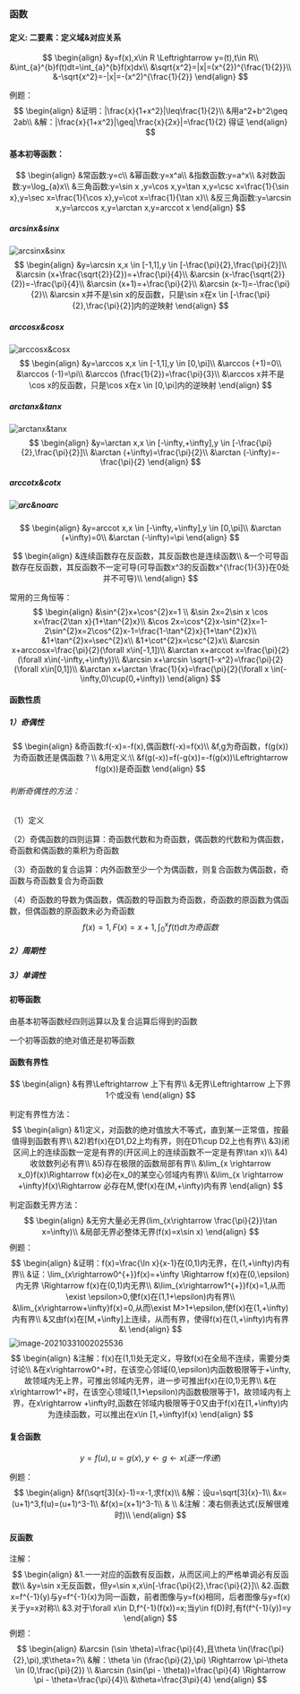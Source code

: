 ### 函数

#### 定义: 二要素：定义域&对应关系

$$
\begin{align}
&y=f(x),x\in R  \Leftrightarrow y=(t),t\in R\\
&\int_{a}^{b}f(t)dt=\int_{a}^{b}f(x)dx\\
&\sqrt{x^2}=|x|=(x^{2})^{\frac{1}{2}}\\
&-\sqrt{x^2}=-|x|=-(x^2)^{\frac{1}{2}}
\end{align}
$$

例题：
$$
\begin{align}
&证明：|\frac{x}{1+x^2}|\leq\frac{1}{2}\\
&用a^2+b^2\geq 2ab\\
&解：|\frac{x}{1+x^2}|\geq|\frac{x}{2x}|=\frac{1}{2}
得证
\end{align}
$$


#### 基本初等函数：

$$
\begin{align}
&常函数:y=c\\
&幂函数:y=x^a\\
&指数函数:y=a^x\\
&对数函数:y=\log_{a}x\\
&三角函数:y=\sin x ,y=\cos x,y=\tan x,y=\csc x=\frac{1}{\sin x},y=\sec x=\frac{1}{\cos x},y=\cot x=\frac{1}{\tan x}\\
&反三角函数:y=\arcsin x,y=\arccos x,y=\arctan x,y=arccot x
\end{align}
$$



##### arcsinx&sinx

![arcsinx&sinx](/images/arcsinx&sinx.jpg)
$$
\begin{align}
&y=\arcsin x,x \in [-1,1],y \in [-\frac{\pi}{2},\frac{\pi}{2}]\\
&\arcsin (x+\frac{\sqrt{2}}{2})=+\frac{\pi}{4}\\
&\arcsin (x-\frac{\sqrt{2}}{2})=-\frac{\pi}{4}\\
&\arcsin (x+1)=+\frac{\pi}{2}\\
&\arcsin (x-1)=-\frac{\pi}{2}\\
&\arcsin x并不是\sin x的反函数，只是\sin x在x \in [-\frac{\pi}{2},\frac{\pi}{2}]内的逆映射
\end{align}
$$


##### arccosx&cosx

![arccosx&cosx](/images/arccosx&cosx.jpg)
$$
\begin{align}
&y=\arccos x,x \in [-1,1],y \in [0,\pi]\\
&\arccos (+1)=0\\
&\arccos (-1)=\pi\\
&\arccos (\frac{1}{2})=\frac{\pi}{3}\\
&\arccos x并不是\cos x的反函数，只是\cos x在x \in [0,\pi]内的逆映射
\end{align}
$$

##### arctanx&tanx

![arctanx&tanx](/images/arctanx&tanx.jpg)
$$
\begin{align}
&y=\arctan x,x \in [-\infty,+\infty],y \in [-\frac{\pi}{2},\frac{\pi}{2}]\\
&\arctan (+\infty)=\frac{\pi}{2}\\
&\arctan (-\infty)=-\frac{\pi}{2}
\end{align}
$$

##### arccotx&cotx

##### ![arc&noarc](/images/arc&noarc.jpg)

$$
\begin{align}
&y=arccot x,x \in [-\infty,+\infty],y \in [0,\pi]\\
&\arctan (+\infty)=0\\
&\arctan (-\infty)=\pi
\end{align}
$$

$$
\begin{align}
&连续函数存在反函数，其反函数也是连续函数\\
&一个可导函数存在反函数，其反函数不一定可导(可导函数x^3的反函数x^{\frac{1}{3}}在0处并不可导)\\
\end{align}
$$

常用的三角恒等：
$$
\begin{align}
&\sin^{2}x+\cos^{2}x=1 \\
&\sin 2x=2\sin x \cos x=\frac{2\tan x}{1+\tan^{2}x}\\
&\cos 2x=\cos^{2}x-\sin^{2}x=1-2\sin^{2}x=2\cos^{2}x-1=\frac{1-\tan^{2}x}{1+\tan^{2}x}\\
&1+\tan^{2}x=\sec^{2}x\\
&1+\cot^{2}x=\csc^{2}x\\
&\arcsin x+arccosx=\frac{\pi}{2}(\forall x\in[-1,1])\\
&\arctan x+arccot x=\frac{\pi}{2}(\forall x\in(-\infty,+\infty))\\
&\arcsin x+\arcsin \sqrt{1-x^2}=\frac{\pi}{2}(\forall x\in[0,1])\\
&\arctan x+\arctan \frac{1}{x}=\frac{\pi}{2}(\forall x \in(-\infty,0)\cup(0,+\infty))
\end{align}
$$


#### 函数性质

##### 1）奇偶性

$$
\begin{align}
&奇函数:f(-x)=-f(x),偶函数f(-x)=f(x)\\
&f,g为奇函数，f(g(x))为奇函数还是偶函数？\\
&用定义:\\
&f(g(-x))=f(-g(x))=-f(g(x))\Leftrightarrow f(g(x))是奇函数
\end{align}
$$

###### 判断奇偶性的方法：

（1）定义

（2）奇偶函数的四则运算：奇函数代数和为奇函数，偶函数的代数和为偶函数，奇函数和偶函数的乘积为奇函数

（3）奇函数的复合运算：内外函数至少一个为偶函数，则复合函数为偶函数，奇函数与奇函数复合为奇函数

（4）奇函数的导数为偶函数，偶函数的导函数为奇函数，奇函数的原函数为偶函数，但偶函数的原函数未必为奇函数
$$
f(x)=1,F(x)=x+1,\int_{0}^{x}f(t)dt为奇函数
$$


##### 2）周期性

#####  3）单调性

#### 初等函数

由基本初等函数经四则运算以及复合运算后得到的函数

一个初等函数的绝对值还是初等函数

#### 函数有界性

$$
\begin{align}
&有界\Leftrightarrow 上下有界\\
&无界\Leftrightarrow 上下界1个或没有
\end{align}
$$



判定有界性方法：
$$
\begin{align}
&1)定义，对函数的绝对值放大不等式，直到某一正常值，按最值得到函数有界\\
&2)若f(x)在D1,D2上均有界，则在D1\cup D2上也有界\\
&3)闭区间上的连续函数一定是有界的(开区间上的连续函数不一定是有界\tan x)\\
&4)收敛数列必有界\\
&5)存在极限的函数局部有界\\
&\lim_{x \rightarrow x_0}f(x)\Rightarrow f(x)必在x_0的某空心邻域内有界\\
&\lim_{x \rightarrow +\infty}f(x)\Rightarrow 必存在M,使f(x)在(M,+\infty)内有界
\end{align}
$$

判定函数无界方法：
$$
\begin{align}
&无穷大量必无界(lim_{x\rightarrow \frac{\pi}{2}}\tan x=\infty)\\
&局部无界必整体无界(f(x)=x\sin x)
\end{align}
$$
例题：
$$
\begin{align}
&证明：f(x)=\frac{\ln x}{x-1}在(0,1)内无界，在(1,+\infty)内有界\\
&证：\lim_{x\rightarrow0^{+}}f(x)=+\infty \Rightarrow f(x)在(0,\epsilon)内无界 \Rightarrow f(x)在(0,1)内无界\\
&\lim_{x\rightarrow1^{+}}f(x)=1,从而\exist \epsilon>0,使f(x)在(1,1+\epsilon)内有界\\
&\lim_{x\rightarrow+\infty}f(x)=0,从而\exist M>1+\epsilon,使f(x)在(1,+\infty)内有界\\
&又由f(x)在[M,+\infty]上连续，从而有界，使得f(x)在(1,+\infty)内有界
&\
\end{align}
$$
![image-20210331002025536](/images/image-20210331002025536.jpg)
$$
\begin{align}
&注解：f(x)在(1,1)处无定义，导致f(x)在全局不连续，需要分类讨论\\
&在x\rightarrow0^+时，在该空心邻域(0,\epsilon)内函数极限等于+\infty,故领域内无上界，可推出邻域内无界，进一步可推出f(x)在(0,1)无界\\
&在x\rightarrow1^+时，在该空心领域(1,1+\epsilon)内函数极限等于1，故领域内有上界，在x\rightarrow +\infty时,函数在邻域内极限等于0又由于f(x)在[1,+\infty)内为连续函数，可以推出在x\in [1,+\infty)f(x)
\end{align}
$$

#### 复合函数

$$
y=f(u),u=g(x) ,y\leftarrow g\leftarrow x(逐一传递)
$$

例题：
$$
\begin{align}
&f(\sqrt[3]{x}-1)=x-1,求f(x)\\
&解：设u=\sqrt[3]{x}-1\\
&x=(u+1)^3,f(u)=(u+1)^3-1\\
&f(x)=(x+1)^3-1\\
& \\
&注解：凑右侧表达式(反解很难时)\\
\end{align}
$$

#### 反函数

注解：
$$
\begin{align}
&1.一一对应的函数有反函数，从而区间上的严格单调必有反函数\\
&y=\sin x无反函数，但y=\sin x,x\in[-\frac{\pi}{2},\frac{\pi}{2}]\\
&2.函数x=f^{-1}(y)与y=f^{-1}(x)为同一函数，前者图像与y=f(x)相同，后者图像与y=f(x)关于y=x对称\\
&3.对于\forall x\in D,f^{-1}(f(x))=x;当y\in f(D)时,有f(f^{-1}(y))=y
\end{align}
$$
例题：
$$
\begin{align}
&\arcsin (\sin \theta)=\frac{\pi}{4},且\theta \in(\frac{\pi}{2},\pi),求\theta=?\\
&解：\theta \in (\frac{\pi}{2},\pi) \Rightarrow \pi-\theta \in (0,\frac{\pi}{2}) \\
&\arcsin (\sin(\pi - \theta))=\frac{\pi}{4} \Rightarrow \pi - \theta=\frac{\pi}{4}\\
&\theta=\frac{3\pi}{4}
\end{align}
$$
